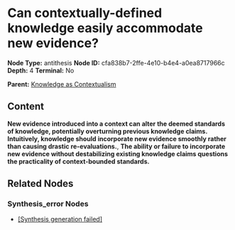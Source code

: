 # Can contextually-defined knowledge easily accommodate new evidence?

**Node Type:** antithesis
**Node ID:** cfa838b7-2ffe-4e10-b4e4-a0ea8717966c
**Depth:** 4
**Terminal:** No

**Parent:** [Knowledge as Contextualism](knowledge-as-contextualism-synthesis-06f72edd-19fe-4620-b776-8b353d230feb.md)

## Content

**New evidence introduced into a context can alter the deemed standards of knowledge, potentially overturning previous knowledge claims. Intuitively, knowledge should incorporate new evidence smoothly rather than causing drastic re-evaluations.**, **The ability or failure to incorporate new evidence without destabilizing existing knowledge claims questions the practicality of context-bounded standards.**

## Related Nodes

### Synthesis_error Nodes

- [[Synthesis generation failed]](synthesis-generation-failed-synthesis-error-b861364a-3c85-478f-9107-3082a3fde93c.md)
